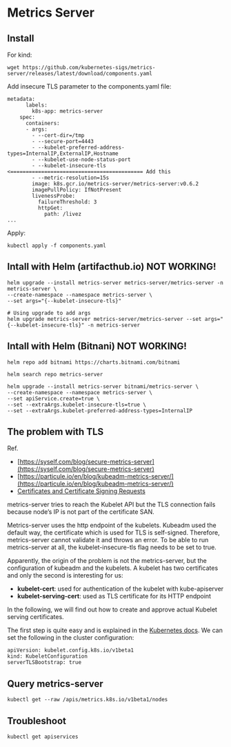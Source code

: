 # Metrics Server

## Install
For kind:
```
wget https://github.com/kubernetes-sigs/metrics-server/releases/latest/download/components.yaml
```

Add insecure TLS parameter to the components.yaml file:
```
metadata:
      labels:
        k8s-app: metrics-server
    spec:
      containers:
      - args:
        - --cert-dir=/tmp
        - --secure-port=4443
        - --kubelet-preferred-address-types=InternalIP,ExternalIP,Hostname
        - --kubelet-use-node-status-port
        - --kubelet-insecure-tls   <=========================================== Add this
        - --metric-resolution=15s
        image: k8s.gcr.io/metrics-server/metrics-server:v0.6.2
        imagePullPolicy: IfNotPresent
        livenessProbe:
          failureThreshold: 3
          httpGet:
            path: /livez
...
```

Apply:
```
kubectl apply -f components.yaml
```

## Intall with Helm (artifacthub.io) NOT WORKING!
```
helm upgrade --install metrics-server metrics-server/metrics-server -n metrics-server \
--create-namespace --namespace metrics-server \
--set args="{--kubelet-insecure-tls}"

# Using upgrade to add args
helm upgrade metrics-server metrics-server/metrics-server --set args="{--kubelet-insecure-tls}" -n metrics-server
```

## Intall with Helm (Bitnani) NOT WORKING!
```
helm repo add bitnami https://charts.bitnami.com/bitnami

helm search repo metrics-server

helm upgrade --install metrics-server bitnami/metrics-server \
--create-namespace --namespace metrics-server \
--set apiService.create=true \
--set --extraArgs.kubelet-insecure-tls=true \
--set --extraArgs.kubelet-preferred-address-types=InternalIP
```

## The problem with TLS
Ref.
* [https://syself.com/blog/secure-metrics-server](https://syself.com/blog/secure-metrics-server)
* [https://particule.io/en/blog/kubeadm-metrics-server/](https://particule.io/en/blog/kubeadm-metrics-server/)
* [Certificates and Certificate Signing Requests](https://kubernetes.io/docs/reference/access-authn-authz/certificate-signing-requests/)

metrics-server tries to reach the Kubelet API but the TLS connection fails because node’s IP is not part of the certificate SAN.

Metrics-server uses the http endpoint of the kubelets. Kubeadm used the default way, the certificate which is used for TLS is self-signed.
Therefore, metrics-server cannot validate it and throws an error. To be able to run metrics-server at all, the kubelet-insecure-tls flag needs to be set to true.

Apparently, the origin of the problem is not the metrics-server, but the configuration of kubeadm and the kubelets. A kubelet has two certificates and only the second is interesting for us:

* __kubelet-cert__: used for authentication of the kubelet with kube-apiserver
* __kubelet-serving-cert__: used as TLS certificate for its HTTP endpoint

In the following, we will find out how to create and approve actual Kubelet serving certificates.

The first step is quite easy and is explained in the [Kubernetes docs](https://kubernetes.io/docs/tasks/administer-cluster/kubeadm/kubeadm-certs/#kubelet-serving-certs). We can set the following in the cluster configuration:

```
apiVersion: kubelet.config.k8s.io/v1beta1
kind: KubeletConfiguration
serverTLSBootstrap: true
```

## Query metrics-server
```
kubectl get --raw /apis/metrics.k8s.io/v1beta1/nodes
```

## Troubleshoot 
```
kubectl get apiservices
```
